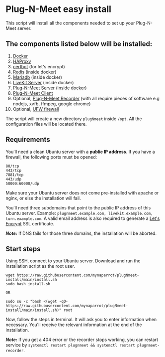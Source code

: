 # Plug-N-Meet easy install

This script will install all the components needed to set up your Plug-N-Meet server.

## The components listed below will be installed:

1) [Docker](https://docs.docker.com/engine/install/ubuntu/)
2) [HAProxy](https://www.haproxy.org/)
3) [certbot](https://certbot.eff.org/) (for let's encrypt)
4) [Redis](https://hub.docker.com/_/redis) (inside docker)
5) [Mariadb](https://hub.docker.com/_/mariadb) (inside docker)
6) [LiveKit Server](https://github.com/livekit/livekit-server) (inside docker)
7) [Plug-N-Meet Server](https://github.com/mynaparrot/plugNmeet-server) (inside docker)
8) [Plug-N-Meet Client](https://github.com/mynaparrot/plugNmeet-client)
9) Optional, [Plug-N-Meet Recorder](https://github.com/mynaparrot/plugNmeet-recorder) (with all require pieces of
   software e.g nodejs, xvfb, ffmpeg, google chrome)
10) Optional, [UFW firewall](https://help.ubuntu.com/community/UFW)

The script will create a new directory `plugNmeet` inside `/opt`. All the configuration files will be located there.

## Requirements

You'll need a clean Ubuntu server with a **public IP address**. If you have a firewall, the following ports must be
opened:

```
80/tcp
443/tcp
7881/tcp
443/udp
50000:60000/udp
```

Make sure your Ubuntu server does not come pre-installed with apache or nginx, or else the installation will fail.

You'll need three subdomains that point to the public IP address of this Ubuntu server.
Example: ```plugnmeet.example.com, livekit.example.com, turn.example.com```. A valid email address is also required to
generate a [Let's Encrypt](https://letsencrypt.org/) SSL certificate.

***Note:*** If DNS fails for those three domains, the installation will be aborted.

## Start steps

Using SSH, connect to your Ubuntu server. Download and run the installation script as the root user.

```
wget https://raw.githubusercontent.com/mynaparrot/plugNmeet-install/main/install.sh
sudo bash install.sh

OR

sudo su -c "bash <(wget -qO- https://raw.githubusercontent.com/mynaparrot/plugNmeet-install/main/install.sh)" root
```

Now, follow the steps in terminal. It will ask you to enter information when necessary. You'll receive the relevant
information at the end of the installation.

***Note:*** If you get a 404 error or the recorder stops working, you can restart service
by `systemctl restart plugnmeet && systemctl restart plugnmeet-recorder`.
